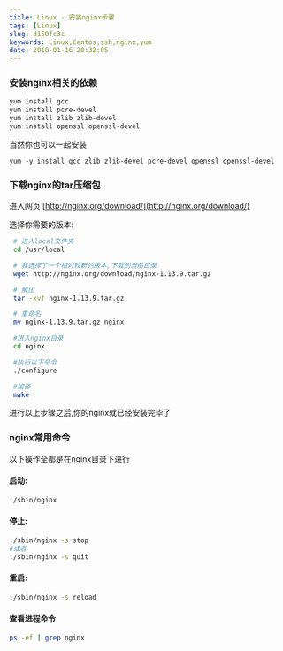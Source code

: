 ```yaml
---
title: Linux - 安装nginx步骤
tags: [Linux]
slug: d150fc3c
keywords: Linux,Centos,ssh,nginx,yum
date: 2018-01-16 20:32:05
---
```


###  安装nginx相关的依赖

```bash
yum install gcc
yum install pcre-devel
yum install zlib zlib-devel
yum install openssl openssl-devel
```
当然你也可以一起安装
```
yum -y install gcc zlib zlib-devel pcre-devel openssl openssl-devel
```

### 下载nginx的tar压缩包
进入网页 [http://nginx.org/download/](http://nginx.org/download/) 

选择你需要的版本:
```bash
 # 进入local文件夹
 cd /usr/local

 # 我选择了一个相对较新的版本,下载到当前目录
 wget http://nginx.org/download/nginx-1.13.9.tar.gz

 # 解压
 tar -xvf nginx-1.13.9.tar.gz

 # 重命名
 mv nginx-1.13.9.tar.gz nginx

 #进入nginx目录
 cd nginx

 #执行以下命令
 ./configure

 #编译
 make
```


进行以上步骤之后,你的nginx就已经安装完毕了

### nginx常用命令
以下操作全都是在nginx目录下进行
#### 启动:
```bash
./sbin/nginx
```
#### 停止:
```bash
./sbin/nginx -s stop
#或者
./sbin/nginx -s quit
```

#### 重启:
```bash
./sbin/nginx -s reload
```

#### 查看进程命令
```bash
ps -ef | grep nginx
```